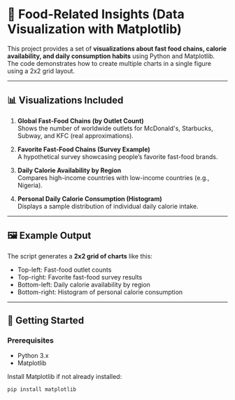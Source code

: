 # 🍔 Food-Related Insights (Data Visualization with Matplotlib)

This project provides a set of **visualizations about fast food chains, calorie availability, and daily consumption habits** using Python and Matplotlib.  
The code demonstrates how to create multiple charts in a single figure using a 2x2 grid layout.

---

## 📊 Visualizations Included

1. **Global Fast-Food Chains (by Outlet Count)**  
   Shows the number of worldwide outlets for McDonald's, Starbucks, Subway, and KFC (real approximations).  

2. **Favorite Fast-Food Chains (Survey Example)**  
   A hypothetical survey showcasing people’s favorite fast-food brands.  

3. **Daily Calorie Availability by Region**  
   Compares high-income countries with low-income countries (e.g., Nigeria).  

4. **Personal Daily Calorie Consumption (Histogram)**  
   Displays a sample distribution of individual daily calorie intake.  

---

## 🖼️ Example Output

The script generates a **2x2 grid of charts** like this:

- Top-left: Fast-food outlet counts  
- Top-right: Favorite fast-food survey results  
- Bottom-left: Daily calorie availability by region  
- Bottom-right: Histogram of personal calorie consumption  

---

## 🚀 Getting Started

### Prerequisites
- Python 3.x
- Matplotlib

Install Matplotlib if not already installed:
```bash
pip install matplotlib
